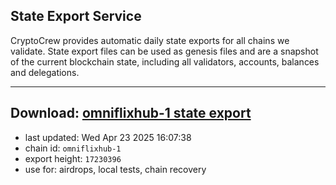 ## State Export Service
CryptoCrew provides automatic daily state exports for all chains we validate. State export files can be used as genesis files and are a snapshot of the current blockchain state, including all validators, accounts, balances and delegations.

---
**Download: [omniflixhub-1 state export](https://dl-eu2.ccvalidators.com/SERVICE/omniflixhub/omniflixhub-1_export_17230396.json)**
---

- last updated: Wed Apr 23 2025 16:07:38
- chain id: `omniflixhub-1`
- export height: `17230396`
- use for: airdrops, local tests, chain recovery
